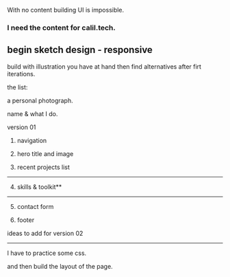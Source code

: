 With no content building UI  is impossible. 



### I need the content for calil.tech.

## begin sketch design - responsive


build with illustration you have at hand then find alternatives after firt iterations.


the list:

a personal photograph.

name & what I do.  



version 01

1. navigation

2. hero title and image

3. recent projects list
----------



4. skills & toolkit**  


------
5. contact form



6. footer 


ideas to add for version 02



------
I have to practice some css. 

  and then build the layout of the page. 


  
